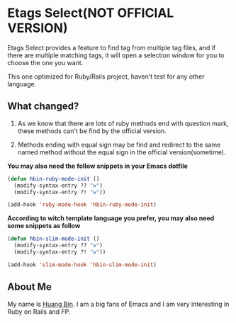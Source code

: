 # Etags Select(NOT OFFICIAL VERSION) #
Etags Select provides a feature to find tag from multiple tag files,
and if there are multiple matching tags, it will open a selection
window for you to choose the one you want.

This one optimized for Ruby/Rails project, haven't test for any other
language.

## What changed?

1. As we know that there are lots of ruby methods end with question
mark, these methods can't be find by the official version.

2. Methods ending with equal sign may be find and redirect to the same named
method without the equal sign in the official version(sometime).

**You may also need the follow snippets in your Emacs dotfile**

```lisp
(defun hbin-ruby-mode-init ()
  (modify-syntax-entry ?? "w")
  (modify-syntax-entry ?! "w"))

(add-hook 'ruby-mode-hook 'hbin-ruby-mode-init)
```

**According to witch template language you prefer, you may also need some snippets as follow**

```lisp
(defun hbin-slim-mode-init ()
  (modify-syntax-entry ?? "w")
  (modify-syntax-entry ?! "w"))

(add-hook 'slim-mode-hook 'hbin-slim-mode-init)
```
## About Me

My name is [Huang Bin](mailto:embrace.hbin@gmail.com).
I am a big fans of Emacs and I am very interesting in Ruby on Rails and FP.
